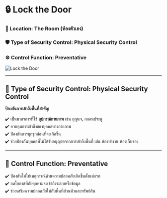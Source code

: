 # 🔒 Lock the Door  
### 📍 Location: The Room (ห้องตัวเอง)  
### 🛡️ Type of Security Control: Physical Security Control  
### ⚙️ Control Function: Preventative  

![Lock the Door](your-image-link-here) 

---

## 🏰 **Type of Security Control: Physical Security Control**  
**ป้องกันการเข้าถึงพื้นที่สำคัญ**  

✔️ เป็นมาตรการที่ใช้ **อุปกรณ์กายภาพ** เช่น กุญแจ, กลอนประตู  
✔️ ควบคุมการเข้าถึงของบุคคลทางกายภาพ  
✔️ ป้องกันการบุกรุกก่อนที่จะเกิดขึ้น  
✔️ ช่วยป้องกันบุคคลที่ไม่ได้รับอนุญาตจากการเข้าถึงพื้นที่ เช่น ห้องทำงาน ห้องเก็บของ  

---

## 🚨 **Control Function: Preventative**  
✔️ ป้องกันไม่ให้เหตุการณ์ด้านความปลอดภัยเกิดขึ้นตั้งแต่แรก  
✔️ ลดโอกาสที่ภัยคุกคามจะเข้าถึงระบบหรือข้อมูล  
✔️ ช่วยเสริมความปลอดภัยให้กับพื้นที่ส่วนตัวและทรัพย์สิน  
